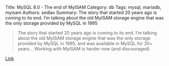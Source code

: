 Title: MySQL 8.0 - The end of MyISAM
Category: db
Tags: mysql, mariadb, myisam
Authors: sedlav
Summary: The story that started 20 years ago is coming to its end. I’m talking about the old MyISAM storage engine that was the only storage provided by MySQL in 1995 

> The story that started 20 years ago is coming to its end. I’m talking about the old MyISAM storage engine that was the only storage provided by MySQL in 1995, and was available in MySQL for 20+ years... Working with MyISAM is harder now (and discouraged)


[Link](http://mediadrop.net/)
